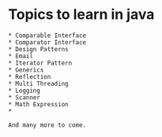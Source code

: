 # Topics to learn in java

	* Comparable Interface 
	* Comparator Interface
	* Design Patterns
	* Email
	* Iterator Pattern
	* Generics
	* Reflection
	* Multi Threading
	* Logging
	* Scanner
	* Math Expression
	* 
	
	And many more to come.